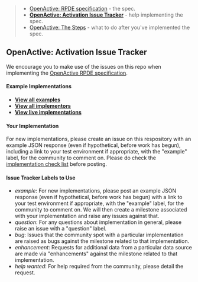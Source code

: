 > - [OpenActive: RPDE specification](https://github.com/openactive/realtime-paged-data-exchange/blob/master/README.md) - the spec.
> - **[OpenActive: Activation Issue Tracker](hhttps://github.com/openactive/activation)** - help implementing the spec. 
> - [OpenActive: The Steps](https://www.openactive.io/technology.html#the-steps) - what to do after you've implemented the spec. 

## OpenActive: Activation Issue Tracker

We encourage you to make use of the issues on this repo when implementing the [OpenActive RPDE specification](https://www.openactive.io/realtime-paged-data-exchange/). 

[//]: # (Below the SNIP is included in openactive.io)
[//]: # (_SNIP_)

#### Example Implementations

- **[View all examples](https://github.com/openactive/activation/issues?q=label%3Aexample)**
- **[View all implementors](https://github.com/openactive/activation/milestones)**
- **[View live implementations](https://github.com/openactive/activation/issues?q=is%3Aissue+label%3Aexample+is%3Aclosed)**

#### Your Implementation

For new implementations, please create an issue on this respository with an example JSON response (even if hypothetical, before work has begun), including a link to your test environment if appropriate, with the "example" label, for the community to comment on. Please do check the [implementation check list](https://github.com/openactive/realtime-paged-data-exchange/blob/master/README.md) before posting.

#### Issue Tracker Labels to Use

- *example*: For new implementations, please post an example JSON response (even if hypothetical, before work has begun) with a link to your test environment if appropriate, with the "example" label, for the community to comment on. We will then create a milestone associated with your implementation and raise any issues against that.
- *question*: For any questions about implementation in general, please raise an issue with a "question" label.
- *bug*: Issues that the community spot with a particular implementation are raised as bugs against the milestone related to that implementation.
- *enhancement*: Requests for additional data from a particular data source are made via "enhancements" against the milestone related to that implementation.
- *help wanted*: For help required from the community, please detail the request.

